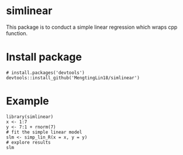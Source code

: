 # simlinear
This package is to conduct a simple linear regression which wraps cpp function. 

# Install package

```{r}
# install.packages('devtools')
devtools::install_github('MengtingLin18/simlinear')
```

# Example 

```{r}
library(simlinear)
x <- 1:7
y <- 7:1 + rnorm(7)
# fit the simple linear model
slm <- simp_lin_R(x = x, y = y)
# explore results
slm
```
